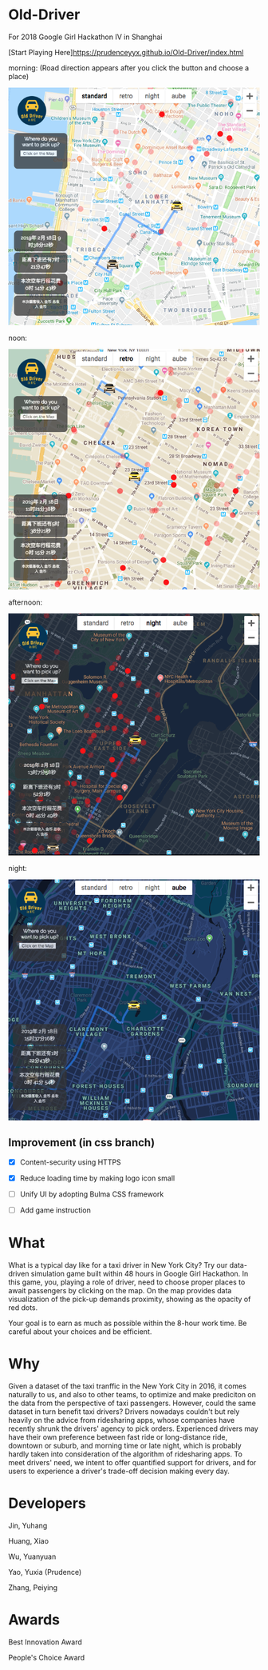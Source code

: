 # Old-Driver
For 2018 Google Girl Hackathon IV in Shanghai

[Start Playing Here]https://prudenceyyx.github.io/Old-Driver/index.html

morning: (Road direction appears after you click the button and choose a place)

![alt text][map1]

noon:

![alt text][map2]

afternoon:

![alt text][map3]

night:

![alt text][map4]

[map1]:https://github.com/Prudenceyyx/Old-Driver/blob/master/doc/map_1.png?raw=true
[map2]:https://github.com/Prudenceyyx/Old-Driver/blob/master/doc/map_2.png?raw=true
[map3]:https://github.com/Prudenceyyx/Old-Driver/blob/master/doc/map_3.png?raw=true
[map4]:https://github.com/Prudenceyyx/Old-Driver/blob/master/doc/map_4.png?raw=true

## Improvement (in css branch)
- [x] Content-security using HTTPS
- [x] Reduce loading time by making logo icon small
- [ ] Unify UI by adopting Bulma CSS framework
- [ ] Add game instruction


# What
What is a typical day like for a taxi driver in New York City? Try our data-driven simulation game built within 48 hours in Google Girl Hackathon. 
In this game, you, playing a role of driver, need to choose proper places to await passengers by clicking on the map. On the map provides data visualization of the pick-up demands proximity, showing as the opacity of red dots.

Your goal is to earn as much as possible within the 8-hour work time. Be careful about your choices and be efficient. 

# Why
Given a dataset of the taxi tranffic in the New York City in 2016, it comes naturally to us, and also to other teams, to optimize and make prediciton on the data from the perspective of taxi passengers. However, could the same dataset in turn benefit taxi drivers? Drivers nowadays couldn't but rely heavily on the advice from ridesharing apps, whose companies have recently shrunk the drivers' agency to pick orders. Experienced drivers may have their own preference between fast ride or long-distance ride, downtown or suburb, and morning time or late night, which is probably hardly taken into consideration of the algorithm of ridesharing apps. To meet drivers' need, we intent to offer quantified support for drivers, and for users to experience a driver's trade-off decision making every day.


# Developers
Jin, Yuhang

Huang, Xiao

Wu, Yuanyuan

Yao, Yuxia (Prudence)

Zhang, Peiying

# Awards
Best Innovation Award

People's Choice Award



